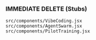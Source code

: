 ### IMMEDIATE DELETE (Stubs)

```
src/components/VibeCoding.jsx
src/components/AgentSwarm.jsx
src/components/PilotTraining.jsx
```
